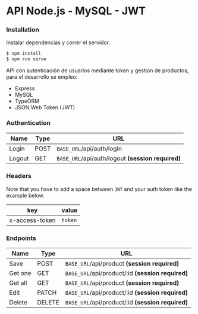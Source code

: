 # API Node.js - MySQL - JWT

### Installation

Instalar dependencias y correr el servidor.

```sh
$ npm install
$ npm run serve
```


API con autenticación de usuarios mediante token y gestion de productos, para el desarrollo se empleo:

  - Express
  - MySQL
  - TypeORM
  - JSON Web Token (JWT)

### Authentication

| **Name** | **Type** | **URL** |
| ------ | ------ | ------ |
| Login | POST | `BASE_URL`/api/auth/login |
| Logout | GET | `BASE_URL`/api/auth/logout **(session required)** |

### Headers

Note that you have to add a space between `JWT` and your auth token like the example below.

| **key** | **value** |
| ------ | ------ |
| x-access-token | `token` |

### Endpoints

| **Name** | **Type** | **URL** |
| ------ | ------ | ------ |
| Save | POST | `BASE_URL`/api/product **(session required)** |
| Get one  | GET | `BASE_URL`/api/product/:id **(session required)** |
| Get all  | GET | `BASE_URL`/api/product **(session required)** |
| Edit | PATCH | `BASE_URL`/api/product/:id **(session required)** |
| Delete | DELETE | `BASE_URL`/api/product/:id **(session required)** |